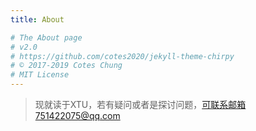 ```yaml
---
title: About

# The About page
# v2.0
# https://github.com/cotes2020/jekyll-theme-chirpy
# © 2017-2019 Cotes Chung
# MIT License
---
```


> 现就读于XTU，若有疑问或者是探讨问题，可联系邮箱751422075@qq.com